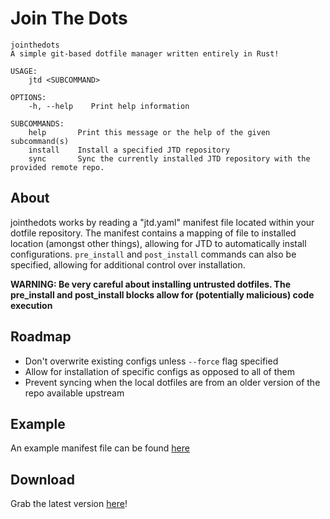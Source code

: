 # Join The Dots
```
jointhedots 
A simple git-based dotfile manager written entirely in Rust!

USAGE:
    jtd <SUBCOMMAND>

OPTIONS:
    -h, --help    Print help information

SUBCOMMANDS:
    help       Print this message or the help of the given subcommand(s)
    install    Install a specified JTD repository
    sync       Sync the currently installed JTD repository with the provided remote repo.
```

## About

jointhedots works by reading a "jtd.yaml" manifest file located within your dotfile repository. The manifest contains a mapping of file to installed location (amongst other things), allowing for JTD to automatically install configurations. `pre_install` and `post_install` commands can also be specified, allowing for additional control over installation.

**WARNING: Be very careful about installing untrusted dotfiles. The pre_install and post_install blocks allow for (potentially malicious) code execution**

## Roadmap
- Don't overwrite existing configs unless `--force` flag specified
- Allow for installation of specific configs as opposed to all of them
- Prevent syncing when the local dotfiles are from an older version of the repo available upstream

## Example

An example manifest file can be found [here]()

## Download

Grab the latest version [here](https://github.com/dob9601/jointhedots/releases/latest/download/jointhedots)!
